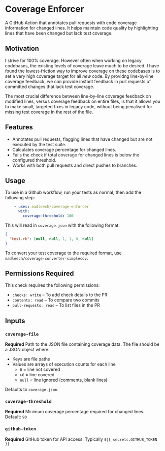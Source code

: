 # Coverage Enforcer

A GitHub Action that annotates pull requests with code coverage information for changed lines. It helps maintain code quality by highlighting lines that have been changed but lack test coverage.

## Motivation

I strive for 100% coverage. However often when working on legacy codebases, the existing levels of coverage leave much to be desired. I have found the lowest-friction way to improve coverage on these codebases is to set a very high coverage target for all _new_ code. By providng line-by-line coverage feedback, we can provide instant feedback in pull requests of committed changes that lack test coverage.

The most crucial difference between line-by-line coverage feedback on modified lines, versus coverage feedback on entire files, is that it allows you to make small, targeted fixes in legacy code, without being penalised for missing test coverage in the rest of the file.

## Features

- Annotates pull requests, flagging lines that have changed but are not executed by the test suite.
- Calculates coverage percentage for changed lines.
- Fails the check if total coverage for changed lines is below the configured threshold.
- Works with both pull requests and direct pushes to branches.

## Usage

To use in a Github workflow, run your tests as normal, then add the following step:
```yaml
    - uses: madleech/coverage-enforcer
      with:
        coverage-threshold: 100
```

This will read in `coverage.json` with the following format:
```json
{
  "test.rb": [null, null, 1, 1, 0, null]
}
```

To convert your test coverage to the required format, use `madleech/coverage-converter-simplecov`.

## Permissions Required

This check requires the following permissions:

* `checks: write` – To add check details to the PR
* `contents: read` – To compare two commits
* `pull-requests: read` – To list files in the PR

## Inputs

### `coverage-file`

**Required** Path to the JSON file containing coverage data. The file should be a JSON object where:
- Keys are file paths
- Values are arrays of execution counts for each line
  - `0` = line not covered
  - `>0` = line covered
  - `null` = line ignored (comments, blank lines)

Defaults to `coverage.json`.

### `coverage-threshold`

**Required** Minimum coverage percentage required for changed lines. Default: `90`

### `github-token`

**Required** GitHub token for API access. Typically `${{ secrets.GITHUB_TOKEN }}`
